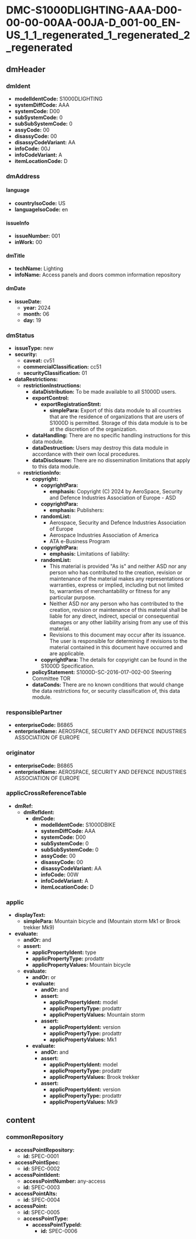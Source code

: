 # DMC-S1000DLIGHTING-AAA-D00-00-00-00AA-00JA-D_001-00_EN-US_1_1_regenerated_1_regenerated_2_regenerated

## dmHeader

### dmIdent

*   **modelIdentCode:** S1000DLIGHTING
*   **systemDiffCode:** AAA
*   **systemCode:** D00
*   **subSystemCode:** 0
*   **subSubSystemCode:** 0
*   **assyCode:** 00
*   **disassyCode:** 00
*   **disassyCodeVariant:** AA
*   **infoCode:** 00J
*   **infoCodeVariant:** A
*   **itemLocationCode:** D

### dmAddress

#### language

*   **countryIsoCode:** US
*   **languageIsoCode:** en

#### issueInfo

*   **issueNumber:** 001
*   **inWork:** 00

#### dmTitle

*   **techName:** Lighting
*   **infoName:** Access panels and doors common information repository

#### dmDate

*   **issueDate:**
    *   **year:** 2024
    *   **month:** 06
    *   **day:** 19

### dmStatus

*   **issueType:** new
*   **security:**
    *   **caveat:** cv51
    *   **commercialClassification:** cc51
    *   **securityClassification:** 01
*   **dataRestrictions:**
    *   **restrictionInstructions:**
        *   **dataDistribution:** To be made available to all S1000D users.
        *   **exportControl:**
            *   **exportRegistrationStmt:**
                *   **simplePara:** Export of this data module to all countries that are the residence of organizations that are users of S1000D is permitted. Storage of this data module is to be at the discretion of the organization.
        *   **dataHandling:** There are no specific handling instructions for this data module.
        *   **dataDestruction:** Users may destroy this data module in accordance with their own local procedures.
        *   **dataDisclosure:** There are no dissemination limitations that apply to this data module.
    *   **restrictionInfo:**
        *   **copyright:**
            *   **copyrightPara:**
                *   **emphasis:** Copyright (C) 2024 by AeroSpace, Security and Defence Industries Association of Europe - ASD
            *   **copyrightPara:**
                *   **emphasis:** Publishers:
            *   **randomList:**
                *   Aerospace, Security and Defence Industries Association of Europe
                *   Aerospace Industries Association of America
                *   ATA e-Business Program
            *   **copyrightPara:**
                *   **emphasis:** Limitations of liability:
            *   **randomList:**
                *   This material is provided "As is" and neither ASD nor any person who has contributed to the creation, revision or maintenance of the material makes any representations or warranties, express or implied, including but not limited to, warranties of merchantability or fitness for any particular purpose.
                *   Neither ASD nor any person who has contributed to the creation, revision or maintenance of this material shall be liable for any direct, indirect, special or consequential damages or any other liability arising from any use of this material.
                *   Revisions to this document may occur after its issuance. The user is responsible for determining if revisions to the material contained in this document have occurred and are applicable.
            *   **copyrightPara:** The details for copyright can be found in the S1000D Specification.
        *   **policyStatement:** S1000D-SC-2016-017-002-00 Steering Committee TOR
        *   **dataConds:** There are no known conditions that would change the data restrictions for, or security classification of, this data module.

### responsiblePartner

*   **enterpriseCode:** B6865
*   **enterpriseName:** AEROSPACE, SECURITY AND DEFENCE INDUSTRIES ASSOCIATION OF EUROPE

### originator

*   **enterpriseCode:** B6865
*   **enterpriseName:** AEROSPACE, SECURITY AND DEFENCE INDUSTRIES ASSOCIATION OF EUROPE

### applicCrossReferenceTable

*   **dmRef:**
    *   **dmRefIdent:**
        *   **dmCode:**
            *   **modelIdentCode:** S1000DBIKE
            *   **systemDiffCode:** AAA
            *   **systemCode:** D00
            *   **subSystemCode:** 0
            *   **subSubSystemCode:** 0
            *   **assyCode:** 00
            *   **disassyCode:** 00
            *   **disassyCodeVariant:** AA
            *   **infoCode:** 00W
            *   **infoCodeVariant:** A
            *   **itemLocationCode:** D

### applic

*   **displayText:**
    *   **simplePara:** Mountain bicycle and (Mountain storm Mk1 or Brook trekker Mk9)
*   **evaluate:**
    *   **andOr:** and
    *   **assert:**
        *   **applicPropertyIdent:** type
        *   **applicPropertyType:** prodattr
        *   **applicPropertyValues:** Mountain bicycle
    *   **evaluate:**
        *   **andOr:** or
        *   **evaluate:**
            *   **andOr:** and
            *   **assert:**
                *   **applicPropertyIdent:** model
                *   **applicPropertyType:** prodattr
                *   **applicPropertyValues:** Mountain storm
            *   **assert:**
                *   **applicPropertyIdent:** version
                *   **applicPropertyType:** prodattr
                *   **applicPropertyValues:** Mk1
        *   **evaluate:**
            *   **andOr:** and
            *   **assert:**
                *   **applicPropertyIdent:** model
                *   **applicPropertyType:** prodattr
                *   **applicPropertyValues:** Brook trekker
            *   **assert:**
                *   **applicPropertyIdent:** version
                *   **applicPropertyType:** prodattr
                *   **applicPropertyValues:** Mk9

## content

### commonRepository

*   **accessPointRepository:**
    *   **id:** SPEC-0001
*   **accessPointSpec:**
    *   **id:** SPEC-0002
*   **accessPointIdent:**
    *   **accessPointNumber:** any-access
    *   **id:** SPEC-0003
*   **accessPointAlts:**
    *   **id:** SPEC-0004
*   **accessPoint:**
    *   **id:** SPEC-0005
    *   **accessPointType:**
        *   **accessPointTypeId:**
            *   **id:** SPEC-0006